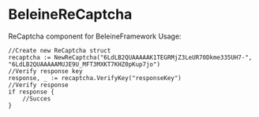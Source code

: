 # BeleineReCaptcha
ReCaptcha component for BeleineFramework
Usage:
```
//Create new ReCaptcha struct
recaptcha := NewReCaptcha("6LdLB2QUAAAAAK1TEGRMjZ3LeUR70Dkme335UH7-", "6LdLB2QUAAAAAMUJE9U_MFT3MXKT7KHZ0pKup7jo")
//Verify response key
response, _ := recaptcha.VerifyKey("responseKey")
//Verify response
if response {
    //Succes
}
```
